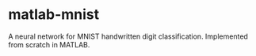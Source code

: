 # matlab-mnist
A neural network for MNIST handwritten digit classification. Implemented from scratch in MATLAB.
